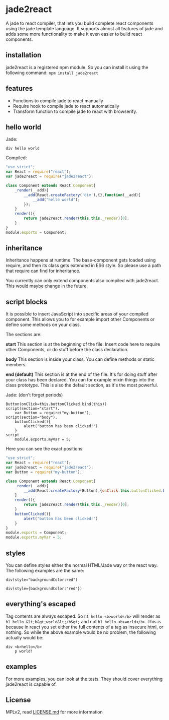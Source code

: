 jade2react
==========

A jade to react compiler, that lets you build complete react components using the
jade template language. It supports almost all features of jade and adds some
more functionality to make it even easier to build react components.


installation
------------
jade2react is a registered npm module. So you can install it using the
following command:
`npm install jade2react`

features
--------
- Functions to compile jade to react manually
- Require hook to compile jade to react automatically
- Transform function to compile jade to react with browserify.

hello world
-----------
Jade:

```jade
div hello world
```

Compiled:
```js
"use strict";
var React = require("react");
var jade2react = require("jade2react");

class Component extends React.Component{
	_render(__add){
		__add(React.createFactory('div'),{},function(__add){
			__add("hello world");
		});
	}
	render(){
		return jade2react.render(this,this._render)[0];
	}
}
module.exports = Component;
```

inheritance
-----------
Inheritance happens at runtime. The base-component gets loaded using require,
and then its class gets extended in ES6 style. So please use a path that require
can find for inheritance.

You currently can only extend components also compiled with jade2react. This
would maybe change in the future.

script blocks
-------------
It is possible to insert JavaScript into specific areas of your compiled component.
This allows you to for example import other Components or define some methods on
your class.

The sections are:

**start**
This section is at the beginning of the file. Insert code here to require other
Components, or do stuff before the class declaration.

**body**
This section is inside your class. You can define methods or static members.

**end (default)**
This section is at the end of the file. It's for doing stuff after your class has
been declared. You can for example mixin things into the class prototype. This is
also the default section, as it's the most powerful.

Jade: (don't forget periods)
```jade
Button(onClick=this.buttonClicked.bind(this))
script(section="start").
	var Button = require("my-button");
script(section="body").
	buttonClicked(){
		alert("button has been clicked!")
	}
script
	module.exports.myVar = 5;
```
Here you can see the exact positions:
```js
"use strict";
var React = require("react");
var jade2react = require("jade2react");
var Button = require("my-button");

class Component extends React.Component{
	_render(__add){
		__add(React.createFactory(Button),{onClick:this.buttonClicked.bind(this)});
	}
	render(){
		return jade2react.render(this,this._render)[0];
	}
	buttonClicked(){
		alert("button has been clicked!")
	}
}
module.exports = Component;
module.exports.myVar = 5;
```

styles
------
You can define styles either the normal HTML/Jade way or the react way. The following
examples are the same:

```jade
div(style="backgroundColor:red")
```
```jade
div(style={backgroundColor:"red"})
```

everything's escaped
--------------------
Tag contents are always escaped. So `h1 hello <b>world</b>` will render as
`h1 hello &lt;b&gt;world&lt;/b&gt;` and not `h1 hello <b>world</b>`. This is
because in react you set either the full contents of a tag as insecure html,
or nothing. So while the above example would be no problem, the following
actually would be:

```jade
div <b>hello</b>
    p world!
```

examples
--------
For more examples, you can look at the tests. They should cover everything
jade2react is capable of.

License
-------

MPLv2, read [LICENSE.md](./LICENSE.md) for more information
